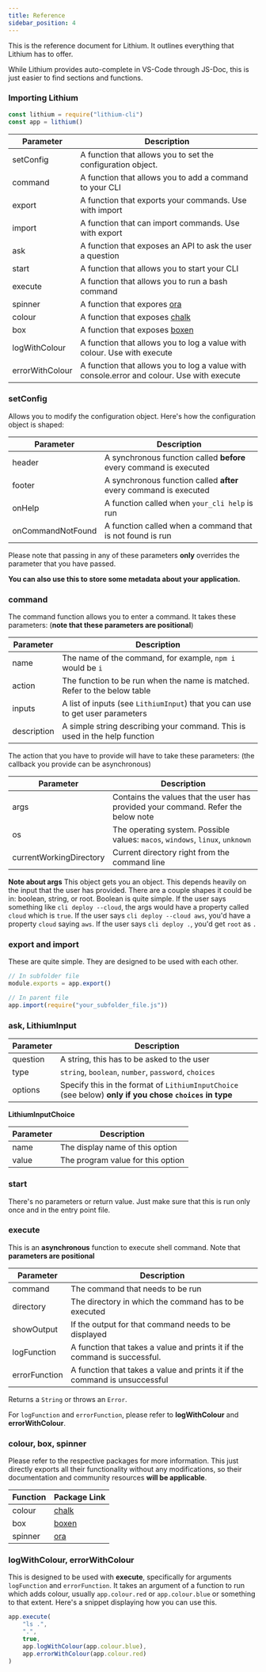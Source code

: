 ```yaml
---
title: Reference
sidebar_position: 4
---
```


This is the reference document for Lithium. It outlines everything that Lithium has to offer.

While Lithium provides auto-complete in VS-Code through JS-Doc, this is just easier to find sections and functions.

### Importing Lithium

```js
const lithium = require("lithium-cli")
const app = lithium()
```

| Parameter       | Description                                                                               |
| --------------- | ----------------------------------------------------------------------------------------- |
| setConfig       | A function that allows you to set the configuration object.                               |
| command         | A function that allows you to add a command to your CLI                                   |
| export          | A function that exports your commands. Use with import                                    |
| import          | A function that can import commands. Use with export                                      |
| ask             | A function that exposes an API to ask the user a question                                 |
| start           | A function that allows you to start your CLI                                              |
| execute         | A function that allows you to run a bash command                                          |
| spinner         | A function that expores [ora](https://npmjs.com/package/ora)                              |
| colour          | A function that exposes [chalk](https://npmjs.com/package/chalk)                          |
| box             | A function that exposes [boxen](https://npmjs.com/package/boxen)                          |
| logWithColour   | A function that allows you to log a value with colour. Use with execute                   |
| errorWithColour | A function that allows you to log a value with console.error and colour. Use with execute |

### setConfig

Allows you to modify the configuration object. Here's how the configuration object is shaped:

| Parameter         | Description                                                        |
| ----------------- | ------------------------------------------------------------------ |
| header            | A synchronous function called **before** every command is executed |
| footer            | A synchronous function called **after** every command is executed  |
| onHelp            | A function called when `your_cli help` is run                      |
| onCommandNotFound | A function called when a command that is not found is run          |

Please note that passing in any of these parameters **only** overrides the parameter that you have passed.

**You can also use this to store some metadata about your application.**

### command

The command function allows you to enter a command. It takes these parameters: (**note that these parameters are positional**)

| Parameter   | Description                                                                   |
| ----------- | ----------------------------------------------------------------------------- |
| name        | The name of the command, for example, `npm i` would be `i`                    |
| action      | The function to be run when the name is matched. Refer to the below table     |
| inputs      | A list of inputs (see `LithiumInput`) that you can use to get user parameters |
| description | A simple string describing your command. This is used in the help function    |

The action that you have to provide will have to take these parameters: (the callback you provide can be asynchronous)

| Parameter               | Description                                                                       |
| ----------------------- | --------------------------------------------------------------------------------- |
| args                    | Contains the values that the user has provided your command. Refer the below note |
| os                      | The operating system. Possible values: `macos`, `windows`, `linux`, `unknown`     |
| currentWorkingDirectory | Current directory right from the command line                                     |

**Note about args** This object gets you an object. This depends heavily on the input that the user has provided. There are a couple shapes it could be in: boolean, string, or root. Boolean is quite simple. If the user says something like `cli deploy --cloud`, the args would have a property called `cloud` which is `true`. If the user says `cli deploy --cloud aws`, you'd have a property `cloud` saying `aws`. If the user says `cli deploy .`, you'd get `root` as `.`

### export and import

These are quite simple. They are designed to be used with each other.

```js
// In subfolder file
module.exports = app.export()

// In parent file
app.import(require("your_subfolder_file.js"))
```

### ask, LithiumInput

| Parameter | Description                                                                                            |
| --------- | ------------------------------------------------------------------------------------------------------ |
| question  | A string, this has to be asked to the user                                                             |
| type      | `string`, `boolean`, `number`, `password`, `choices`                                                   |
| options   | Specify this in the format of `LithiumInputChoice` (see below) **only if you chose `choices` in type** |

**LithiumInputChoice**

| Parameter | Description                       |
| --------- | --------------------------------- |
| name      | The display name of this option   |
| value     | The program value for this option |

### start

There's no parameters or return value. Just make sure that this is run only once and in the entry point file.

### execute

This is an **asynchronous** function to execute shell command. Note that **parameters are positional**

| Parameter     | Description                                                                |
| ------------- | -------------------------------------------------------------------------- |
| command       | The command that needs to be run                                           |
| directory     | The directory in which the command has to be executed                      |
| showOutput    | If the output for that command needs to be displayed                       |
| logFunction   | A function that takes a value and prints it if the command is successful.  |
| errorFunction | A function that takes a value and prints it if the command is unsuccessful |

Returns a `String` or throws an `Error`.

For `logFunction` and `errorFunction`, please refer to **logWithColour** and **errorWithColour**.

### colour, box, spinner

Please refer to the respective packages for more information. This just directly exports all their functionality without any modifications, so their documentation and community resources **will be applicable**.

| Function | Package Link                             |
| -------- | ---------------------------------------- |
| colour   | [chalk](https://npmjs.com/package/chalk) |
| box      | [boxen](https://npmjs.com/package/boxen) |
| spinner  | [ora](https://npmjs.com/package/ora)     |

### logWithColour, errorWithColour

This is designed to be used with **execute**, specifically for arguments `logFunction` and `errorFunction`. It takes an argument of a function to run which adds colour, usually `app.colour.red` or `app.colour.blue` or something to that extent. Here's a snippet displaying how you can use this.

```js
app.execute(
	"ls .",
	".",
	true,
	app.logWithColour(app.colour.blue),
	app.errorWithColour(app.colour.red)
)
```
